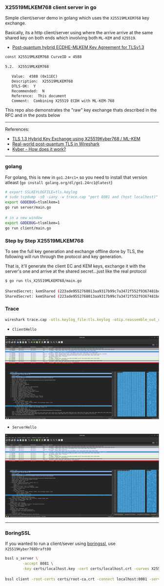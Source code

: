 ### X25519MLKEM768 client server in go

Simple client/server demo in golang which uses the `X25519MLKEM768` key exchange.

Basically, its a http client/server using where the arrive arrive at the same shared key on both ends which involving both `ML-KEM` and `X25519`.

* [Post-quantum hybrid ECDHE-MLKEM Key Agreement for TLSv1.3](https://www.ietf.org/archive/id/draft-kwiatkowski-tls-ecdhe-mlkem-02.html)

```text
const X25519MLKEM768 CurveID = 4588

5.2.  X25519MLKEM768

   Value:  4588 (0x11EC)
   Description:  X25519MLKEM768
   DTLS-OK:  Y
   Recommended:  N
   Reference:  This document
   Comment:  Combining X25519 ECDH with ML-KEM-768
```

This repo also demonstrates the "raw" key exchange thats described in the RFC and in the posts below

---

References:

* [TLS 1.3 Hybrid Key Exchange using X25519Kyber768 / ML-KEM](https://www.netmeister.org/blog/tls-hybrid-kex.html)
* [Real-world post-quantum TLS in Wireshark](https://sharkfest.wireshark.org/retrospective/sfus/presentations24/02.pdf)
* [Kyber - How does it work?](https://cryptopedia.dev/posts/kyber/)

---

### golang


For golang, this is new in `go1.24rc1+` so you need to install that version atleast (`go install golang.org/dl/go1.24rc1@latest`)

```bash
# export SSLKEYLOGFILE=tls.keylog
# sudo tcpdump -s0 -iany -w trace.cap "port 8081 and (host localhost)"
export GODEBUG=tlsmlkem=1
go run server/main.go

# in a new window
export GODEBUG=tlsmlkem=1
go run client/main.go
```

### Step by Step X25519MLKEM768 

To see the full key generation and exchange offline done by TLS, the following will run through the protocol and key generation.

That is, it'll generate the client EC and KEM keys, exchange it with the server's one and arrive at the shared secret...just like the real protocol

```bash
$ go run tls_X25519MLKEM768/main.go 

SharedSecret: kemShared (223ade9552768013aa9317b99c7a3472f552f9367481bd89d929991b146ae3f8) || ecShared (2356f713c6eaef695d1de30527ff0c7e127181fe00490cf6ff786a557d8fa543)
SharedSecret: kemShared (223ade9552768013aa9317b99c7a3472f552f9367481bd89d929991b146ae3f8) || ecShared (2356f713c6eaef695d1de30527ff0c7e127181fe00490cf6ff786a557d8fa543)

```


### Trace

```bash
wireshark trace.cap -otls.keylog_file:tls.keylog -otcp.reassemble_out_of_order:TRUE
```

- `ClientHello`

![images/client_hello.png](images/client_hello.png)

- `ServerHello`

![images/server_hello.png](images/server_hello.png)

---

### BoringSSL

If you wanted to run a client/sever using [boringssl](https://boringssl.googlesource.com/boringssl/+/HEAD/BUILDING.md), use `X25519Kyber768Draft00`

```bash
bssl s_server \
        -accept 8081 \
        -key certs/localhost.key -cert certs/localhost.crt -curves X25519Kyber768Draft00   -www 

bssl client -root-certs certs/root-ca.crt -connect localhost:8081 -server-name localhost -curves X25519Kyber768Draft00
```